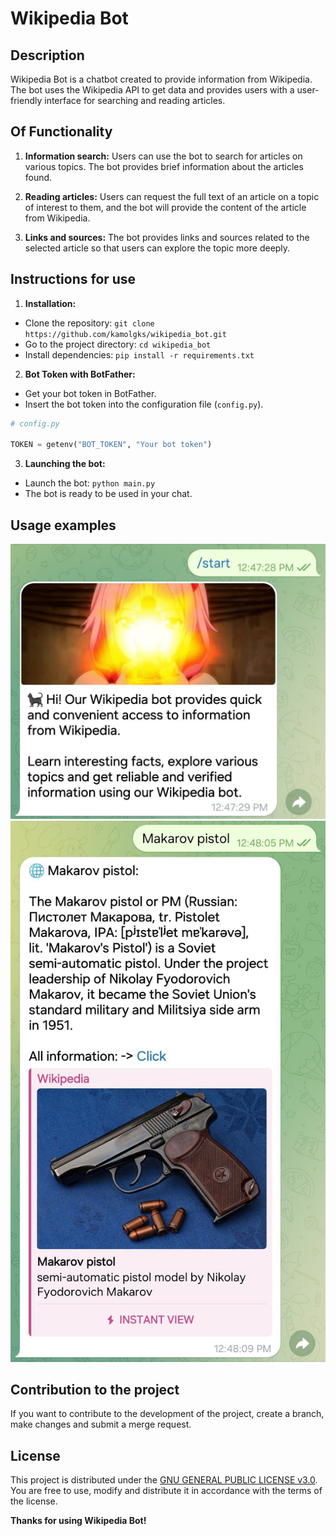 # Wikipedia Bot

## Description

Wikipedia Bot is a chatbot created to provide information from Wikipedia. The bot uses the Wikipedia API to get data and provides users with a user-friendly interface for searching and reading articles.

## Of Functionality

1. **Information search:** Users can use the bot to search for articles on various topics. The bot provides brief information about the articles found.

2. **Reading articles:** Users can request the full text of an article on a topic of interest to them, and the bot will provide the content of the article from Wikipedia.

3. **Links and sources:** The bot provides links and sources related to the selected article so that users can explore the topic more deeply.

## Instructions for use

1. **Installation:**
- Clone the repository: `git clone https://github.com/kamolgks/wikipedia_bot.git `
- Go to the project directory: `cd wikipedia_bot`
- Install dependencies: `pip install -r requirements.txt `

2. **Bot Token with BotFather:**
- Get your bot token in BotFather.
- Insert the bot token into the configuration file (`config.py`).

```python
# config.py

TOKEN = getenv("BOT_TOKEN", "Your bot token")
```

3. **Launching the bot:**
- Launch the bot: `python main.py`
- The bot is ready to be used in your chat.

## Usage examples

<img src="./assets/images/v1.jpg">

<img src="./assets/images/v2.1.jpg">

## Contribution to the project

If you want to contribute to the development of the project, create a branch, make changes and submit a merge request.

## License

This project is distributed under the [GNU GENERAL PUBLIC LICENSE v3.0](LICENSE). You are free to use, modify and distribute it in accordance with the terms of the license.

**Thanks for using Wikipedia Bot!**